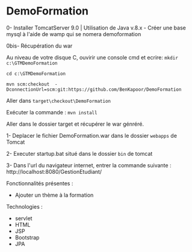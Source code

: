 # DemoFormation

0- Installer TomcatServer 9.0 | Utilisation de Java v.8.x - Créer une base mysql à l'aide de wamp qui se nomera demoformation

0bis- Récupération du war

Au niveau de votre disque C, ouvirir une console cmd et ecrire:
`mkdir c:\GTMDemoFormation`

`cd c:\GTMDemoFormation`

`mvn scm:checkout  -DconnectionUrl=scm:git:https://github.com/BenKapoor/DemoFormation`

Aller dans `target\checkout\DemoFormation`

Exécuter la commande :
`mvn install`

Aller dans le dossier target et récupérer le war génréré.

1- Deplacer le fichier DemoFormation.war dans le dossier `webapps` de Tomcat

2- Executer startup.bat situé dans le dossier `bin` de tomcat 

3- Dans l'url du navigateur internet, entrer la commande suivante : http://localhost:8080/GestionEtudiant/

Fonctionnalités présentes :
- Ajouter un thème à la formation

Technologies :
- servlet
- HTML
- JSP
- Bootstrap
- JPA
